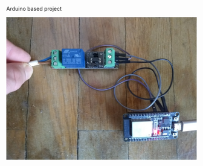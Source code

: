Arduino based project

![Project setup](https://github.com/schlunsen/esp32_heatcontroller/raw/master/assets/ESP32%20%26%203v%20relay.jpg)